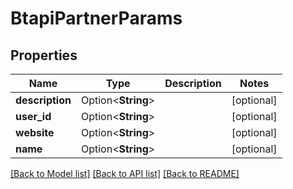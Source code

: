 # BtapiPartnerParams

## Properties

Name | Type | Description | Notes
------------ | ------------- | ------------- | -------------
**description** | Option<**String**> |  | [optional]
**user_id** | Option<**String**> |  | [optional]
**website** | Option<**String**> |  | [optional]
**name** | Option<**String**> |  | [optional]

[[Back to Model list]](../README.md#documentation-for-models) [[Back to API list]](../README.md#documentation-for-api-endpoints) [[Back to README]](../README.md)


